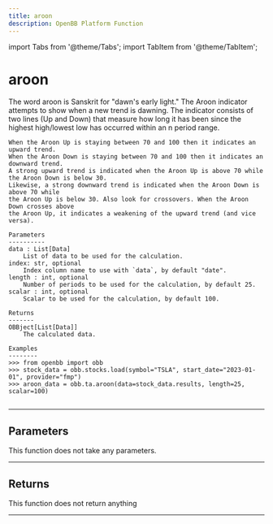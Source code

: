 ```yaml
---
title: aroon
description: OpenBB Platform Function
---
```


import Tabs from '@theme/Tabs';
import TabItem from '@theme/TabItem';

# aroon

The word aroon is Sanskrit for "dawn's early light." The Aroon
    indicator attempts to show when a new trend is dawning. The indicator consists
    of two lines (Up and Down) that measure how long it has been since the highest
    high/lowest low has occurred within an n period range.

    When the Aroon Up is staying between 70 and 100 then it indicates an upward trend.
    When the Aroon Down is staying between 70 and 100 then it indicates an downward trend.
    A strong upward trend is indicated when the Aroon Up is above 70 while the Aroon Down is below 30.
    Likewise, a strong downward trend is indicated when the Aroon Down is above 70 while
    the Aroon Up is below 30. Also look for crossovers. When the Aroon Down crosses above
    the Aroon Up, it indicates a weakening of the upward trend (and vice versa).

    Parameters
    ----------
    data : List[Data]
        List of data to be used for the calculation.
    index: str, optional
        Index column name to use with `data`, by default "date".
    length : int, optional
        Number of periods to be used for the calculation, by default 25.
    scalar : int, optional
        Scalar to be used for the calculation, by default 100.

    Returns
    -------
    OBBject[List[Data]]
        The calculated data.

    Examples
    --------
    >>> from openbb import obb
    >>> stock_data = obb.stocks.load(symbol="TSLA", start_date="2023-01-01", provider="fmp")
    >>> aroon_data = obb.ta.aroon(data=stock_data.results, length=25, scalar=100)

```python wordwrap

```

---

## Parameters

This function does not take any parameters.

---

## Returns

This function does not return anything

---

